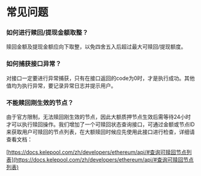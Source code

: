 # 常见问题

### 如何进行赎回/提现金额取整？

赎回金额及提现金额应向下取整，以免四舍五入后超过最大可赎回/提现额度。


### 如何捕获接口异常？

对接口一定要进行异常捕获，只有在接口返回的code为0时，才是执行成功。其他值均为执行异常，要记录异常日志并提示用户。


### 不能赎回刚生效的节点？

由于官方限制，无法赎回刚生效的节点，因此大额质押节点生效后需等待24小时才可以执行赎回操作。我们增加了一个可赎回状态查询接口，可通过金额或节点ID来获取用户可赎回的节点列表，在大额赎回时候应先使用此接口进行检查，详细请查看文档：

[https://docs.kelepool.com/zh/developers/ethereum/api/#查询可赎回节点列表](https://docs.kelepool.com/zh/developers/ethereum/api/#查询可赎回节点列表)
